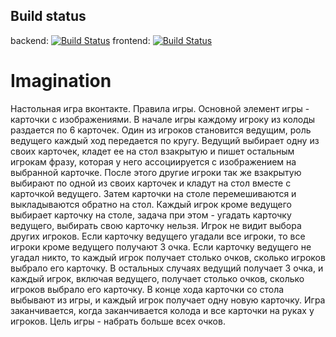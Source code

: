 ## Build status
backend: [![Build Status](https://travis-ci.org/akapust1n/Imagination.svg?branch=backend)](https://travis-ci.org/akapust1n/Imagination)
frontend: [![Build Status](https://travis-ci.org/akapust1n/Imagination.svg?branch=frontend)](https://travis-ci.org/akapust1n/Imagination)

# Imagination
Настольная игра вконтакте. Правила игры. Основной элемент игры - карточки с изображениями. В начале игры каждому игроку из колоды раздается по 6 карточек. Один из игроков становится ведущим, роль ведущего каждый ход передается по кругу. Ведущий выбирает одну из своих карточек, кладет ее на стол взакрытую и пишет остальным игрокам фразу, которая у него ассоциируется с изображением на выбранной карточке. После этого другие игроки так же взакрытую выбирают по одной из своих карточек и кладут на стол вместе с карточкой ведущего. Затем карточки на столе  перемешиваются и выкладываются обратно на стол. Каждый игрок кроме ведущего выбирает карточку на столе, задача при этом - угадать карточку ведущего, выбирать свою карточку нельзя. Игрок не видит выбора других игроков. Если карточку ведущего угадали все игроки, то все игроки кроме ведущего получают 3 очка. Если карточку ведущего не угадал никто, то каждый игрок получает столько очков, сколько игроков выбрало его карточку. В остальных случаях ведущий получает 3 очка, и каждый игрок, включая ведущего, получает столько очков, сколько игроков выбрало его карточку. В конце хода карточки со стола выбывают из игры, и каждый игрок получает одну новую карточку. Игра заканчивается, когда заканчивается колода и все карточки на руках у игроков. Цель игры - набрать больше всех очков.
